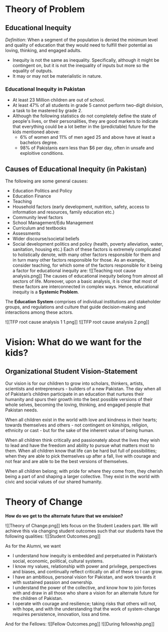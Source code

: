 # Theory of Problem

## Educational Inequity
*Definition*: When a segment of the population is denied the minimum level and quality of education that they would need to fulfill their potential as loving, thinking, and engaged adults.
- Inequity is not the same as inequality. Specifically, although it might be contingent on, but it is not the inequality of inputs but more so the equality of outputs. 
- It may or may not be materialistic in nature.
### Educational Inequity in Pakistan
- At least 23 Million children are out of school.
- At least 47% of all students in grade 5 cannot perform two-digit division, a task to be mastered by grade 2.
- Although the following statistics do not completely define the state of people's lives, or their personalities, they are good markers to indicate that everything could be a lot better in the (predictable) future for the kids mentioned above:
	- 6% of women and 11% of men aged 25 and above have at least a bachelors degree.
	- 98% of Pakistanis earn less than $6 per day, often in unsafe and exploitive conditions.

## Causes of Educational Inequity (in Pakistan)
The following are some general causes:
-  Education Politics and Policy
- Education Finance
- Teaching
- Household factors (early development, nutrition, safety,
  access to information and resources, family education etc.)
- Community level factors
- School Management/Edu Management
- Curriculum and textbooks
- Assessments
- Wider discourse/societal beliefs
- Social development politics and policy (health, poverty
  alleviation, water, sanitation, housing etc.)
Each of these factors is extremely complicated to holistically denote, with many other factors responsible for them and in turn many other factors responsible for those. As an example, consider teaching, for which some of the factors responsible for it being a factor for educational inequity are: ![[Teaching root cause analysis.png]]
The causes of educational inequity belong from almost all sectors of life. Moreover, upon a basic analysis, it is clear that most of these factors are interconnected in complex ways. Hence, educational inequity is a **Systemic Problem**.

The **Education System** comprises of individual institutions and stakeholder groups, and regulations and culture that guide decision-making and interactions among these actors.

![[TFP root cause analysis 1 1.png]]
![[TFP root cause analysis 2.png]]


# Vision: What do we want for the kids?

## Organizational Student Vision-Statement
Our vision is for our children to grow into scholars, thinkers, artists, scientists and entrepreneurs - builders of a new Pakistan. The day when all of Pakistan’s children participate in an education that nurtures their humanity and spurs their growth into the best possible versions of their whole selves, becoming the loving, thinking, and engaged people that Pakistan needs. 

When all children exist in the world with love and kindness in their hearts; towards themselves and
others - not contingent on kinships, religion, ethnicity or cast - but for the sake of the inherent value of being human.

When all children think critically and passionately about the lives they wish to lead and have the
freedom and ability to pursue what matters most to them. When all children know that life can be hard but full of possibilities; when they are able to pick themselves up after a fall, live with courage and not fear and are able to be the best versions of themselves.

When all children belong; with pride for where they come from, they cherish being a part of and
shaping a larger collective. They exist in the world with civic and social values of our shared humanity.

# Theory of Change

**How do we get to the alternate future that we envision?**

![[Theory of Change.png]]
lets focus on the Student Leaders part. We will achieve this via changing student outcomes such that our students have the following qualities:
![[Student Outcomes.png]]

As for the Alumni, we want
- I understand how inequity is embedded and perpetuated in Pakistan’s social,
  economic, political, cultural systems.
- I know my values, relationship with power and privilege, perspectives and biases, and
  continually reflect critically on all of these so I can grow.
- I have an ambitious, personal vision for Pakistan, and work towards it with sustained
  passion and ownership.
- I understand the power of the collective, and know how to join forces with and draw
  in all those who share a vision for an alternate future for the children of Pakistan.
- I operate with courage and resilience; taking risks that others will not, with hope, and
  with the understanding that the work of system-change requires persistence,
  innovation, loss and time.

And for the Fellows:
![[Fellow Outcomes.png]]
![[During fellowship.png]]





